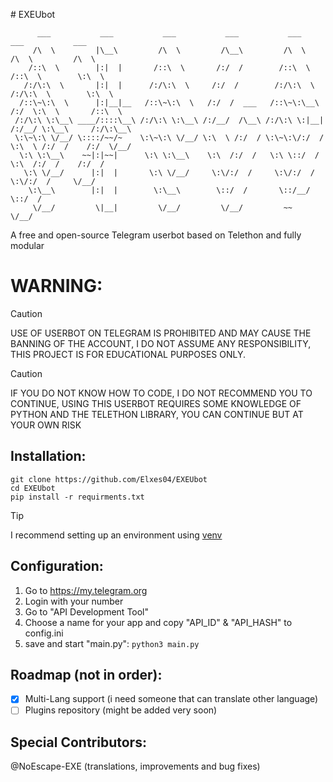 
﻿# EXEUbot
```
      ___           ___           ___           ___           ___           ___           ___     
     /\  \         |\__\         /\  \         /\__\         /\  \         /\  \         /\  \    
    /::\  \        |:|  |       /::\  \       /:/  /        /::\  \       /::\  \        \:\  \   
   /:/\:\  \       |:|  |      /:/\:\  \     /:/  /        /:/\:\  \     /:/\:\  \        \:\  \  
  /::\~\:\  \      |:|__|__   /::\~\:\  \   /:/  /  ___   /::\~\:\__\   /:/  \:\  \       /::\  \ 
 /:/\:\ \:\__\ ____/::::\__\ /:/\:\ \:\__\ /:/__/  /\__\ /:/\:\ \:|__| /:/__/ \:\__\     /:/\:\__\
 \:\~\:\ \/__/ \::::/~~/~    \:\~\:\ \/__/ \:\  \ /:/  / \:\~\:\/:/  / \:\  \ /:/  /    /:/  \/__/
  \:\ \:\__\    ~~|:|~~|      \:\ \:\__\    \:\  /:/  /   \:\ \::/  /   \:\  /:/  /    /:/  /     
   \:\ \/__/      |:|  |       \:\ \/__/     \:\/:/  /     \:\/:/  /     \:\/:/  /     \/__/      
    \:\__\        |:|  |        \:\__\        \::/  /       \::/__/       \::/  /                 
     \/__/         \|__|         \/__/         \/__/         ~~            \/__/
```



A free and open-source Telegram userbot based on Telethon and fully modular

# WARNING:

> [!CAUTION]
> USE OF USERBOT ON TELEGRAM IS PROHIBITED AND MAY CAUSE THE BANNING OF THE ACCOUNT, I DO NOT ASSUME ANY RESPONSIBILITY, THIS PROJECT IS FOR EDUCATIONAL PURPOSES ONLY.

> [!CAUTION]
> IF YOU DO NOT KNOW HOW TO CODE, I DO NOT RECOMMEND YOU TO CONTINUE, USING THIS USERBOT REQUIRES SOME KNOWLEDGE OF PYTHON AND THE TELETHON LIBRARY, YOU CAN CONTINUE BUT AT YOUR OWN RISK

## Installation:

    git clone https://github.com/Elxes04/EXEUbot
    cd EXEUbot
    pip install -r requirments.txt

> [!TIP]
> I recommend setting up an environment using [venv](https://www.freecodecamp.org/news/how-to-setup-virtual-environments-in-python/)


## Configuration:

 1. Go to https://my.telegram.org
 2. Login with your number
 3. Go to "API Development Tool"
 4. Choose a name for your app and copy "API_ID" & "API_HASH" to config.ini
 5. save and start "main.py": `python3 main.py`










## Roadmap (not in order):

 - [x] Multi-Lang support (i need someone that can translate other language)
 - [ ] Plugins repository (might be added very soon)

## Special Contributors:

@NoEscape-EXE (translations, improvements and bug fixes) 



